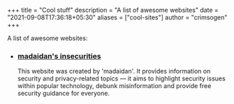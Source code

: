 +++
title = "Cool stuff"
description = "A list of awesome websites"
date = "2021-09-08T17:36:18+05:30"
aliases = ["cool-sites"]
author = "crimsogen"
+++

A list of awesome websites:

* ### [madaidan's insecurities](https://madaidans-insecurities.github.io/)
  This website was created by 'madaidan'. It
  provides information on security and privacy-related topics — it aims to highlight security issues within popular
  technology, debunk misinformation and provide free security guidance for everyone.
